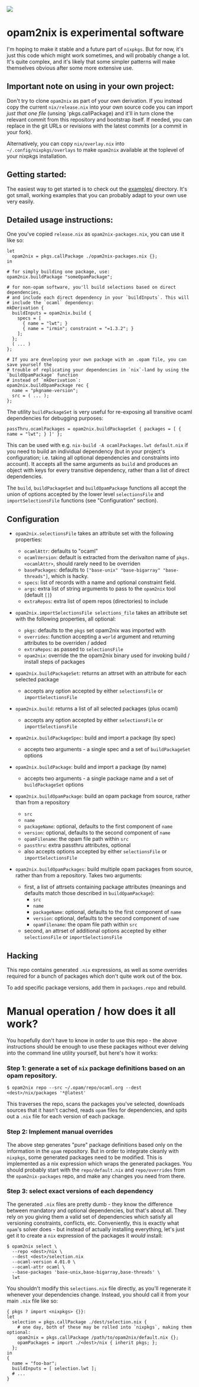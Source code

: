 <img src="http://gfxmonk.net/dist/status/project/opam2nix.png">

# opam2nix is experimental software

I'm hoping to make it stable and a future part of `nixpkgs`. But for now, it's just this code which might work sometimes, and will probably change a lot. It's quite complex, and it's likely that some simpler patterns will make themselves obvious after some more extensive use.

## Important note on using in your own project:

Don't try to clone `opam2nix` as part of your own derivation. If you instead copy the current `nix/release.nix` into your own source code you can import _just that one file_ (unsing `pkgs.callPackage) and it'll in turn clone the relevant commit from this repository and bootstrap itself. If needed, you can replace in the git URLs or revisions with the latest commits (or a commit in your fork).

Alternatively, you can copy `nix/overlay.nix` into `~/.config/nixpkgs/overlays` to make `opam2nix` available at the toplevel of your nixpkgs installation.

## Getting started:

The easiest way to get started is to check out the [examples/](./examples/) directory. It's got small, working examples that you can probably adapt to your own use very easily.

## Detailed usage instructions:

One you've copied `release.nix` as `opam2nix-packages.nix`, you can use it like so:

    let
      opam2nix = pkgs.callPackage ./opam2nix-packages.nix {};
    in

    # for simply building one package, use:
    opam2nix.buildPackage "someOpamPackage";

    # for non-opam software, you'll build selections based on direct dependencies,
    # and include each direct dependency in your `buildInputs`. This will
    # include the `ocaml` dependency:
    mkDerivation {
      buildInputs = opam2nix.build {
        specs = [
          { name = "lwt"; }
          { name = "irmin"; constraint = "=1.3.2"; }
        ];
      };
      ( ... )
    };

    # If you are developing your own package with an .opam file, you can save yourself the
    # trouble of replicating your dependencies in `nix`-land by using the `buildOpamPackage` function
    # instead of `mkDerivation`:
    opam2nix.buildOpamPackage rec {
      name = "pkgname-version";
      src = ( ... );
    };

The utility `buildPackageSet` is very useful for re-exposing all transitive ocaml dependencies for debugging purposes:

    passThru.ocamlPackages = opam2nix.buildPackageSet { packages = [ { name = "lwt"; } ]' };

This can be used with e.g. `nix-build -A ocamlPackages.lwt default.nix` if you need to build an individual dependency (but in your project's configuration; i.e. taking all optional dependencies and constraints into account). It accepts all the same arguments as `build` and produces an object with keys for every transitive dependency, rather than a list of direct dependencies.

The `build`, `buildPackageSet` and `buildOpamPackage` functions all accept the union of options
accepted by the lower level `selectionsFile` and `importSelectionsFile` functions (see "Configuration" section).

## Configuration

 - `opam2nix.selectionsFile` takes an attribute set with the following properties:
    - `ocamlAttr`: defaults to "ocaml"
    - `ocamlVersion`: default is extracted from the derivaiton name of `pkgs.<ocamlAttr>`, should rarely need to be overriden
    - `basePackages`: defaults to `["base-unix" "base-bigarray" "base-threads"]`, which is hacky.
    - `specs`: list of records with a name and optional constraint field.
    - `args`: extra list of string arguments to pass to the `opam2nix` tool (default `[]`)
    - `extraRepos`: extra list of opem repos (directories) to include

 - `opam2nix.importSelectionsFile selections_file` takes an attribute set with the following properties, all optional:
   - `pkgs`: defaults to the `pkgs` set opam2nix was imported with
   - `overrides`: function accepting a `world` argument and returning attributes to be overriden / added
   - `extraRepos`: as passed to `selectionsFile`
   - `opam2nix`: override the the opam2nix binary used for invoking build / install steps of packages

 - `opam2nix.buildPackageSet`: returns an attrset with an attribute for each selected package
   - accepts any option accepted by either `selectionsFile` or `importSelectionsFile`

 - `opam2nix.build`: returns a list of all selected packages (plus ocaml)
   - accepts any option accepted by either `selectionsFile` or `importSelectionsFile`

 - `opam2nix.buildPackageSpec`: build and import a package (by spec)
   - accepts two arguments - a single spec and a set of `buildPackageSet` options

 - `opam2nix.buildPackage`: build and import a package (by name)
   - accepts two arguments - a single package name and a set of `buildPackageSet` options

 - `opam2nix.buildOpamPackage`: build an opam package from source, rather than from a repository
   - `src`
   - `name`
   - `packageName`: optional, defaults to the first component of `name`
   - `version`: optional, defaults to the second component of `name`
   - `opamFilename`: the opam file path within `src`
   - `passthru`: extra passthru attributes, optional
   - also accepts options accepted by either `selectionsFile` or `importSelectionsFile`

 - `opam2nix.buildOpamPackages`: build multiple opam packages from source, rather than from a repository. Takes two arguments:
   - first, a list of attrsets containing package attributes (meanings and defaults match those described in `buildOpamPackage`):
     - `src`
     - `name`
     - `packageName`: optional, defaults to the first component of `name`
     - `version`: optional, defaults to the second component of `name`
     - `opamFilename`: the opam file path within `src`
   - second, an attrset of additional options accepted by either `selectionsFile` or `importSelectionsFile`

## Hacking

This repo contains generated `.nix` expressions, as well as some overrides required for a bunch of packages which don't quite work out of the box.

To add specific package versions, add them in `packages.repo` and rebuild.

# Manual operation / how does it all work?

You hopefully don't have to know in order to use this repo - the above instructions should be enough to use these packages without ever delving into the command line utility yourself, but here's how it works:

### Step 1: generate a set of `nix` package definitions based on an opam repository.

    $ opam2nix repo --src ~/.opam/repo/ocaml.org --dest <dest>/nix/packages '*@latest'

This traverses the repo, scans the packages you've selected, downloads sources that it hasn't cached, reads `opam` files for dependencies, and spits out a `.nix` file for each version of each package.

### Step 2: Implement manual overrides

The above step generates "pure" package definitions based only on the information in the `opam` repository. But in order to integrate cleanly with `nixpkgs`, some generated packages need to be modified. This is implemented as a nix expression which wraps the generated packages. You should probably start with the `repo/default.nix` and `repo/overrides` from the `opam2nix-packages` repo, and make any changes you need from there.

### Step 3: select exact versions of each dependency

The generated `.nix` files are pretty dumb - they know the difference between mandatory and optional dependencies, but that's about all. They rely on you giving them a valid set of dependencies which satisfy all versioning constraints, conflicts, etc. Conveniently, this is exactly what `opam`'s solver does - but instead of actually installing everything, let's just get it to create a `nix` expression of the packages it _would_ install:

    $ opam2nix select \
      --repo <dest>/nix \
      --dest <dest>/selection.nix
      --ocaml-version 4.01.0 \
      --ocaml-attr ocaml \
      --base-packages 'base-unix,base-bigarray,base-threads' \
      lwt

You shouldn't modify this `selections.nix` file directly, as you'll regenerate it whenever your dependencies change.
Instead, you should call it from your main `.nix` file like so:

    { pkgs ? import <nixpkgs> {}}:
    let
      selection = pkgs.callPackage ./dest/selection.nix {
        # one day, both of these may be rolled into `nixpkgs`, making them optional:
        opam2nix = pkgs.callPackage /path/to/opam2nix/default.nix {};
        opamPackages = import ./<dest>/nix { inherit pkgs; };
      };
    in
    {
      name = "foo-bar";
      buildInputs = [ selection.lwt ];
      # ...
    }

